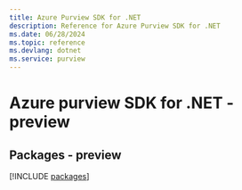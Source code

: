 ```yaml
---
title: Azure Purview SDK for .NET
description: Reference for Azure Purview SDK for .NET
ms.date: 06/28/2024
ms.topic: reference
ms.devlang: dotnet
ms.service: purview
---
```

# Azure purview SDK for .NET - preview
## Packages - preview
[!INCLUDE [packages](purview-index.md)]